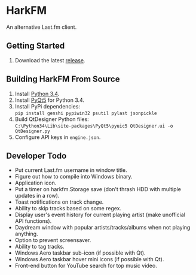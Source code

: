 # HarkFM
An alternative Last.fm client.

## Getting Started
1. Download the latest [release](https://github.com/emmercm/HarkFM/releases).

## Building HarkFM From Source
1. Install [Python 3.4](https://www.python.org/downloads/).
2. Install [PyQt5](https://www.riverbankcomputing.com/software/pyqt/download5) for Python 3.4.
3. Install PyPi dependencies:<br/>
`pip install genshi pypiwin32 psutil pylast jsonpickle`
4. Build QtDesigner Python files:<br/>
`C:\Python34\Lib\site-packages\PyQt5\pyuic5 QtDesigner.ui -o QtDesigner.py`
5. Configure API keys in `engine.json`.

## Developer Todo
- Put current Last.fm username in window title.
- Figure out how to compile into Windows binary.
- Application icon.
- Put a timer on harkfm.Storage save (don't thrash HDD with multiple updates in a row).
- Toast notifications on track change.
- Ability to skip tracks based on some regex.
- Display user's event history for current playing artist (make unofficial API functions).
- Daydream window with popular artists/tracks/albums when not playing anything.
- Option to prevent screensaver.
- Ability to tag tracks.
- Windows Aero taskbar sub-icon (if possible with Qt).
- Windows Aero taskbar hover mini icons (if possible with Qt).
- Front-end button for YouTube search for top music video.
